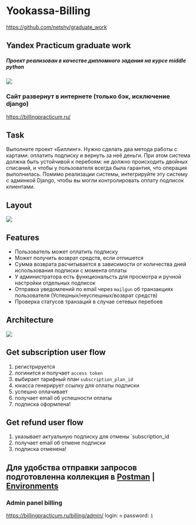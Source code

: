# Yookassa-Billing 
https://github.com/netshy/graduate_work
## Yandex Practicum graduate work
##### Проект реализован в качестве дипломного задания на курсе middle python 
![](https://i.ibb.co/60Pnnbt/image.png)

### Сайт развернут в интернете (только бэк, исключение django)
https://billingpracticum.ru/



## Task
Выполните проект «Биллинг». Нужно сделать два метода работы с картами: оплатить подписку и вернуть за неё деньги. При этом система должна быть устойчивой к перебоям: не должно происходить двойных списаний, и чтобы у пользователя всегда была гарантия, что операция выполнилась. Помимо реализации системы, интегрируйте эту систему с админкой Django, чтобы вы могли контролировать оплату подписок клиентами.

## Layout
![](https://pictures.s3.yandex.net/resources/Diplom_idea_2_1618269965.jpg)


## Features

- Пользователь может оплатить подписку
- Может получить возврат средств, если отпишется
- Сумма возврата расчитывается в зависимости от количества дней использования подписки с момента оплаты
- У администратора есть функциональсть для просмотра и ручной настройки отдельных подписок
- Отправка уведомлений по email через `mailgun` об транзакциях пользователя (Успешных/неуспешных/возврат средств) 
- Проверка статусов транзаций в случае сетевых перебоев

## Architecture
![](https://i.ibb.co/7jg31vd/billing-arch-drawio.png)

## Get subscription user flow
1. регистрируется
2. логинится и получает `access token`
3. выбирает тарифный план `subscription_plan_id`
4. юкасса генерирует ссылку для оплаты подписки
5. успешно оплачивает
6. получает email об успешности оплаты
7. подписка оформлена!

## Get refund user flow
1. указывает актуальную подписку для отмены `subscription_id
2. получает email об отмене подписки
3. подписка отменена!

## Для удобства отправки запросов подготовленна коллекция в [Postman](https://github.com/netshy/graduate_work/blob/main/Yookassa%20Billing.postman_collection.json) | [Environments](https://github.com/netshy/graduate_work/blob/main/Billing%20project.postman_environment.json)

### Admin panel billing
https://billingpracticum.ru/billing/admin/
login: `n`
password: `1`
